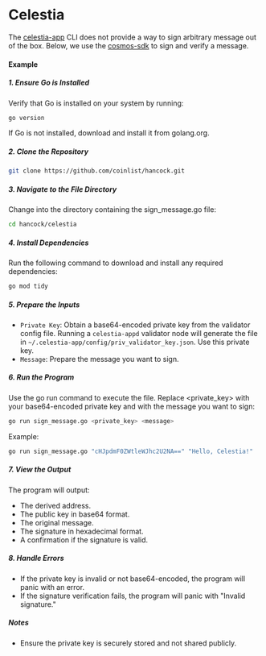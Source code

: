 # Celestia
The [celestia-app](https://docs.celestia.org/how-to-guides/celestia-app-commands) CLI does not provide a way to sign arbitrary message out of the box. Below, we use the [cosmos-sdk](https://docs.cosmos.network/) to sign and verify a message.

#### Example

##### 1. Ensure Go is Installed

Verify that Go is installed on your system by running:
```sh
go version
```
If Go is not installed, download and install it from golang.org.

##### 2. Clone the Repository

```sh
git clone https://github.com/coinlist/hancock.git
```

##### 3. Navigate to the File Directory

Change into the directory containing the sign_message.go file:
```sh
cd hancock/celestia
```

##### 4. Install Dependencies

Run the following command to download and install any required dependencies:
```sh
go mod tidy
```

##### 5. Prepare the Inputs

* `Private Key`: Obtain a base64-encoded private key from the validator config file. Running a `celestia-appd` validator node will generate the file in `~/.celestia-app/config/priv_validator_key.json`. Use this private key.
* `Message`: Prepare the message you want to sign.

##### 6. Run the Program
Use the go run command to execute the file. Replace <private_key> with your base64-encoded private key and <message> with the message you want to sign:

```sh
go run sign_message.go <private_key> <message>
```

Example:
```sh
go run sign_message.go "cHJpdmF0ZWtleWJhc2U2NA==" "Hello, Celestia!"
```

##### 7. View the Output
The program will output:

* The derived address.
* The public key in base64 format.
* The original message.
* The signature in hexadecimal format.
* A confirmation if the signature is valid.

##### 8. Handle Errors

* If the private key is invalid or not base64-encoded, the program will panic with an error.
* If the signature verification fails, the program will panic with "Invalid signature."

##### Notes

* Ensure the private key is securely stored and not shared publicly.
